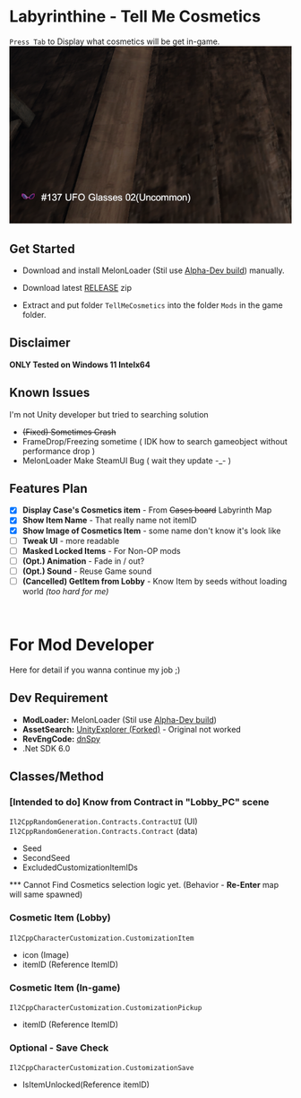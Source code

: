 # Labyrinthine - Tell Me Cosmetics
`Press Tab` to Display what cosmetics will be get in-game.
![mod example](docs/Mod_Example.png)

## Get Started
- Download and install MelonLoader (Stil use [Alpha-Dev build](https://nightly.link/LavaGang/MelonLoader/workflows/build/alpha-development)) manually.

- Download latest [RELEASE]() zip
- Extract and put folder `TellMeCosmetics` into the folder `Mods` in the game folder.

## Disclaimer
**ONLY Tested on Windows 11 Intelx64**

## Known Issues
I'm not Unity developer but tried to searching solution
- ~~(Fixed) Sometimes Crash~~
- FrameDrop/Freezing sometime ( IDK how to search gameobject without performance drop )
- MelonLoader Make SteamUI Bug ( wait they update -_- )

## Features Plan
- [x] **Display Case's Cosmetics item** - From ~~Cases board~~ Labyrinth Map
- [x] **Show Item Name** - That really name not itemID
- [x] **Show Image of Cosmetics Item** - some name don't know it's look like
- [ ] **Tweak UI** - more readable
- [ ] **Masked Locked Items** - For Non-OP mods
- [ ] **(Opt.) Animation** - Fade in / out?
- [ ] **(Opt.) Sound** - Reuse Game sound
- [ ] **(Cancelled) GetItem from Lobby** - Know Item by seeds without loading world _(too hard for me)_

&nbsp;
# For Mod Developer
Here for detail if you wanna continue my job ;)

## Dev Requirement
- **ModLoader:** MelonLoader (Stil use [Alpha-Dev build](https://nightly.link/LavaGang/MelonLoader/workflows/build/alpha-development))
- **AssetSearch:** [UnityExplorer (Forked)](https://github.com/GrahamKracker/UnityExplorer) - Original not worked
- **RevEngCode:** [dnSpy](https://github.com/dnSpy/dnSpy)
- .Net SDK 6.0
 
## Classes/Method
### [Intended to do] Know from Contract in "Lobby_PC" scene
`Il2CppRandomGeneration.Contracts.ContractUI` (UI)
`Il2CppRandomGeneration.Contracts.Contract` (data)
- Seed 
- SecondSeed
- ExcludedCustomizationItemIDs

*** Cannot Find Cosmetics selection logic yet. (Behavior - **Re-Enter** map will same spawned)

### Cosmetic Item (Lobby)
`Il2CppCharacterCustomization.CustomizationItem`
- icon (Image)
- itemID (Reference ItemID)

### Cosmetic Item (In-game)
`Il2CppCharacterCustomization.CustomizationPickup`
- itemID (Reference ItemID)

### Optional - Save Check 
`Il2CppCharacterCustomization.CustomizationSave`
- IsItemUnlocked(Reference itemID)
